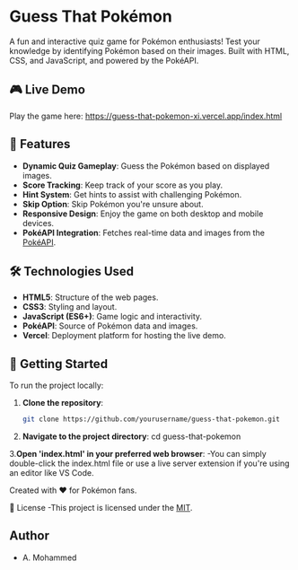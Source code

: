 # Guess That Pokémon

A fun and interactive quiz game for Pokémon enthusiasts! Test your knowledge by identifying Pokémon based on their images. Built with HTML, CSS, and JavaScript, and powered by the PokéAPI.

## 🎮 Live Demo

Play the game here: https://guess-that-pokemon-xi.vercel.app/index.html

## 🧩 Features

- **Dynamic Quiz Gameplay**: Guess the Pokémon based on displayed images.
- **Score Tracking**: Keep track of your score as you play.
- **Hint System**: Get hints to assist with challenging Pokémon.
- **Skip Option**: Skip Pokémon you're unsure about.
- **Responsive Design**: Enjoy the game on both desktop and mobile devices.
- **PokéAPI Integration**: Fetches real-time data and images from the [PokéAPI](https://pokeapi.co).

## 🛠️ Technologies Used

- **HTML5**: Structure of the web pages.
- **CSS3**: Styling and layout.
- **JavaScript (ES6+)**: Game logic and interactivity.
- **PokéAPI**: Source of Pokémon data and images.
- **Vercel**: Deployment platform for hosting the live demo.

## 🚀 Getting Started

To run the project locally:

1. **Clone the repository**:

   ```bash
   git clone https://github.com/yourusername/guess-that-pokemon.git

2. **Navigate to the project directory**:
    cd guess-that-pokemon

 3.**Open 'index.html' in your preferred web browser**:
    -You can simply double-click the index.html file or use a live server extension if you're using an editor like VS Code.

Created with ❤️ for Pokémon fans.

📄 License
-This project is licensed under the [MIT](LICENSE).

## Author

- A. Mohammed

